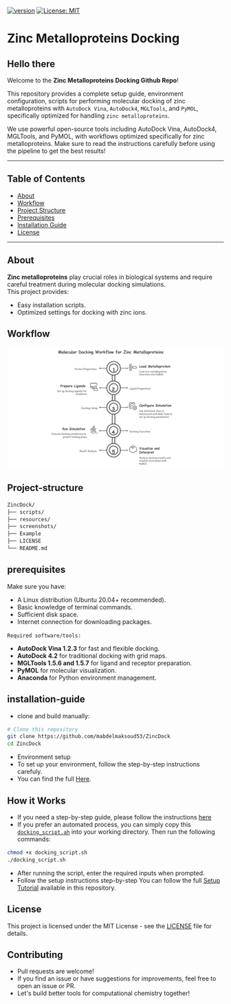[![version](https://img.shields.io/badge/version-1.0v-orange)](https://github.com/mabdelmaksoud53/ZincDock)
[![License: MIT](https://img.shields.io/badge/License-MIT-yellow.svg)](https://github.com/mabdelmaksoud53/ZincDock/blob/main/LICENSE)

# **Zinc Metalloproteins Docking**

## Hello there

Welcome to the **Zinc Metalloproteins Docking Github Repo**!

This repository provides a complete setup guide, environment configuration, scripts for performing molecular docking of zinc metalloproteins with `AutoDock Vina`, `AutoDock4`, `MGLTools`, and `PyMOL`, specifically optimized for handling `zinc metalloproteins`.

We use powerful open-source tools including AutoDock Vina, AutoDock4, MGLTools, and PyMOL, with workflows optimized specifically for zinc metalloproteins. Make sure to read the instructions carefully before using the pipeline to get the best results!

---

## Table of Contents

- [About](#about)
- [Workflow](#workflow)
- [Project Structure](#project-structure)
- [Prerequisites](#prerequisites)
- [Installation Guide](#installation-guide)
- [License](#license)

---

## About

**Zinc metalloproteins** play crucial roles in biological systems and require careful treatment during molecular docking simulations.  
This project provides:

- Easy installation scripts.
- Optimized settings for docking with zinc ions.

## Workflow

![workflow](./screenshots/Workflow.png)

## Project-structure

```bash
ZincDock/
├── scripts/                  
├── resources/                
├── screenshots/                 
├── Example                 
├── LICENSE                   
└── README.md                    
```

## prerequisites

Make sure you have:

- A Linux distribution (Ubuntu 20.04+ recommended).
- Basic knowledge of terminal commands.
- Sufficient disk space.
- Internet connection for downloading packages.

`Required software/tools:`

- **AutoDock Vina 1.2.3** for fast and flexible docking.
- **AutoDock 4.2** for traditional docking with grid maps.
- **MGLTools 1.5.6 and 1.5.7** for ligand and receptor preparation.
- **PyMOL** for molecular visualization.
- **Anaconda** for Python environment management.

## installation-guide

- clone and build manually:

```bash
# Clone this repository
git clone https://github.com/mabdelmaksoud53/ZincDock
cd ZincDock
```

- Environment setup
- To set up your environment, follow the step-by-step instructions carefuly.
- You can find the full [Here](./Workflow/Environmental_setup.md).

## How it Works

- If you need a step-by-step guide, please follow the instructions [here](./Workflow/Zn_Dock.md)
- If you prefer an automated process, you can simply copy this [`docking_script.ah`](./scripts/docking_scripts.sh) into your working directory.
Then run the following commands:

```bash
chmod +x docking_script.sh
./docking_script.sh
```

- After running the script, enter the required inputs when prompted.
- Follow the setup instructions step-by-step
You can follow the full [Setup Tutorial](./Workflow/Environmental_setup.md) available in this repository.

## License

This project is licensed under the MIT License - see the [LICENSE](./LICENSE) file for details.

## Contributing

- Pull requests are welcome!
- If you find an issue or have suggestions for improvements, feel free to open an issue or PR.
- Let's build better tools for computational chemistry together!
